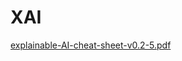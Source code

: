 # XAI
[explainable-AI-cheat-sheet-v0.2-5.pdf](https://github.com/chanpreet007/XAI/files/10496028/explainable-AI-cheat-sheet-v0.2-5.pdf)
